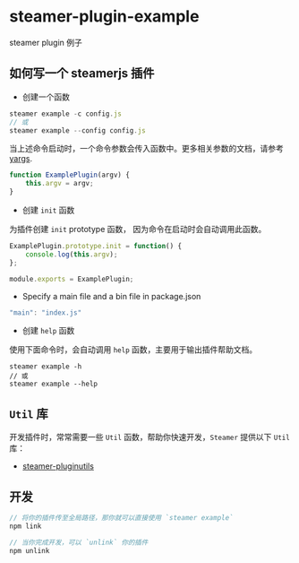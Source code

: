 # steamer-plugin-example

steamer plugin 例子

## 如何写一个 steamerjs 插件

* 创建一个函数

```javascript
steamer example -c config.js
// 或
steamer example --config config.js
```

当上述命令启动时，一个命令参数会传入函数中。更多相关参数的文档，请参考 [yargs](https://github.com/yargs/yargs).

```javascript
function ExamplePlugin(argv) {
	this.argv = argv;
}
```

* 创建 `init` 函数

为插件创建 `init` prototype 函数， 因为命令在启动时会自动调用此函数。

```javascript
ExamplePlugin.prototype.init = function() {
	console.log(this.argv);
};

module.exports = ExamplePlugin;
```

* Specify a main file and a bin file in package.json

```javascript
"main": "index.js"
```

* 创建 `help` 函数

使用下面命令时，会自动调用 `help` 函数，主要用于输出插件帮助文档。

```
steamer example -h
// 或
steamer example --help
```

## `Util` 库

开发插件时，常常需要一些 `Util` 函数，帮助你快速开发，`Steamer` 提供以下 `Util` 库：

* [steamer-pluginutils](https://github.com/SteamerTeam/steamer-pluginutils)

## 开发

```javascript
// 将你的插件传至全局路径，那你就可以直接使用 `steamer example`
npm link

// 当你完成开发，可以 `unlink` 你的插件
npm unlink

```
